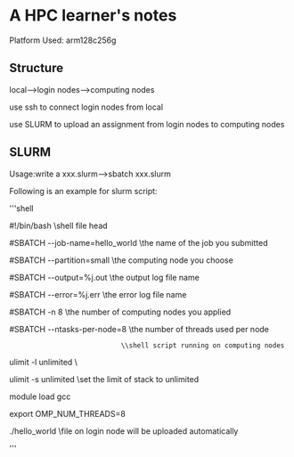 # A HPC learner's notes
Platform Used: arm128c256g

## Structure
local-->login nodes-->computing nodes

use ssh to connect login nodes from local

use SLURM to upload an assignment from login nodes to computing nodes

## SLURM
Usage:write a xxx.slurm-->sbatch xxx.slurm

Following is an example for slurm script:

'''shell

#!/bin/bash                     \\shell file head

#SBATCH --job-name=hello_world  \\the name of the job you submitted

#SBATCH --partition=small       \\the computing node you choose

#SBATCH --output=%j.out         \\the output log file name

#SBATCH --error=%j.err          \\the error log file name

#SBATCH -n 8                    \\the number of computing nodes you applied

#SBATCH --ntasks-per-node=8     \\the number of threads used per node


                                \\shell script running on computing nodes

ulimit -l unlimited             \\

ulimit -s unlimited             \\set the limit of stack to unlimited

module load gcc

export OMP_NUM_THREADS=8

./hello_world                   \\file on login node will be uploaded automatically

'''
